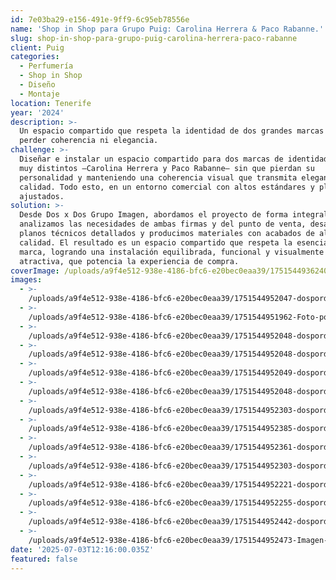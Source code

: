 ```yaml
---
id: 7e03ba29-e156-491e-9ff9-6c95eb78556e
name: 'Shop in Shop para Grupo Puig: Carolina Herrera & Paco Rabanne.'
slug: shop-in-shop-para-grupo-puig-carolina-herrera-paco-rabanne
client: Puig
categories:
  - Perfumería
  - Shop in Shop
  - Diseño
  - Montaje
location: Tenerife
year: '2024'
description: >-
  Un espacio compartido que respeta la identidad de dos grandes marcas sin
  perder coherencia ni elegancia.
challenge: >-
  Diseñar e instalar un espacio compartido para dos marcas de identidad y estilo
  muy distintos —Carolina Herrera y Paco Rabanne— sin que pierdan su
  personalidad y manteniendo una coherencia visual que transmita elegancia y
  calidad. Todo esto, en un entorno comercial con altos estándares y plazos
  ajustados.
solution: >-
  Desde Dos x Dos Grupo Imagen, abordamos el proyecto de forma integral:
  analizamos las necesidades de ambas firmas y del punto de venta, desarrollamos
  planos técnicos detallados y producimos materiales con acabados de alta
  calidad. El resultado es un espacio compartido que respeta la esencia de cada
  marca, logrando una instalación equilibrada, funcional y visualmente
  atractiva, que potencia la experiencia de compra.
coverImage: /uploads/a9f4e512-938e-4186-bfc6-e20bec0eaa39/1751544936240-Header-.jpg
images:
  - >-
    /uploads/a9f4e512-938e-4186-bfc6-e20bec0eaa39/1751544952047-dospordos_perfume.es_2024-3.jpg
  - >-
    /uploads/a9f4e512-938e-4186-bfc6-e20bec0eaa39/1751544951962-Foto-portfolio-general-en-vertical.jpg
  - >-
    /uploads/a9f4e512-938e-4186-bfc6-e20bec0eaa39/1751544952048-dospordos_perfume.es_2024-5.jpg
  - >-
    /uploads/a9f4e512-938e-4186-bfc6-e20bec0eaa39/1751544952048-dospordos_perfume.es_2024-6.jpg
  - >-
    /uploads/a9f4e512-938e-4186-bfc6-e20bec0eaa39/1751544952049-dospordos_perfume.es_2024-7.jpg
  - >-
    /uploads/a9f4e512-938e-4186-bfc6-e20bec0eaa39/1751544952048-dospordos_perfume.es_2024-8.jpg
  - >-
    /uploads/a9f4e512-938e-4186-bfc6-e20bec0eaa39/1751544952303-dospordos_perfume.es_2024-10.jpg
  - >-
    /uploads/a9f4e512-938e-4186-bfc6-e20bec0eaa39/1751544952385-dospordos_perfume.es_2024-11.jpg
  - >-
    /uploads/a9f4e512-938e-4186-bfc6-e20bec0eaa39/1751544952361-dospordos_perfume.es_2024-13.jpg
  - >-
    /uploads/a9f4e512-938e-4186-bfc6-e20bec0eaa39/1751544952303-dospordos_perfume.es_2024-14.jpg
  - >-
    /uploads/a9f4e512-938e-4186-bfc6-e20bec0eaa39/1751544952221-dospordos_perfume.es_2024-15.jpg
  - >-
    /uploads/a9f4e512-938e-4186-bfc6-e20bec0eaa39/1751544952255-dospordos_perfume.es_2024-17.jpg
  - >-
    /uploads/a9f4e512-938e-4186-bfc6-e20bec0eaa39/1751544952442-dospordos_perfume.es_2024-18.jpg
  - >-
    /uploads/a9f4e512-938e-4186-bfc6-e20bec0eaa39/1751544952473-Imagen-grande-abajo.jpg
date: '2025-07-03T12:16:00.035Z'
featured: false
---
```


